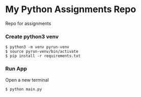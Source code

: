 # My Python Assignments Repo
Repo for assignments

### Create python3 venv
```
$ python3 -m venv pyrun-venv
$ source pyrun-venv/bin/activate
$ pip install -r requirements.txt
```

### Run App
Open a new terminal
```
$ python main.py
```